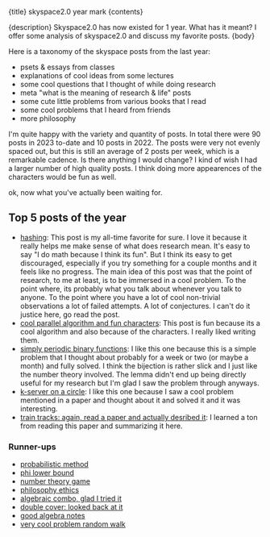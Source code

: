 {title}
skyspace2.0 year mark
{contents}

{description}
Skyspace2.0 has now existed for 1 year.
What has it meant?
I offer some analysis of skyspace2.0 and discuss my favorite
posts.
{body}

Here is a taxonomy of the skyspace posts from the last year:

- psets & essays from classes
- explanations of cool ideas from some lectures
- some cool questions that I thought of while doing research
- meta "what is the meaning of research & life" posts
- some cute little problems from various books that I read
- some cool problems that I heard from friends
- more philosophy

I'm quite happy with the variety and quantity of posts. 
In total there were 90 posts in 2023 to-date and 10 posts in
2022. The posts were very not evenly spaced out, but this
      is still an average of 2 posts per week, which is a
      remarkable cadence. 
Is there anything I would change?
I kind of wish I had a larger number of high quality posts. 
I think doing more appearences of the characters would be fun as
well.

ok, now what you've actually been waiting for. 

## Top 5 posts of the year

- [hashing](https://awestover.github.io/skyspace/posts/thoughts/06-24-23.html): This post is my all-time favorite for sure. I love it because it really helps me make sense of what does research mean. It's easy to say "I do math because I think its fun". But I think its easy to get discouraged, especially if you try something for a couple months and it feels like no progress. The main idea of this post was that the point of research, to me at least, is to be immersed in a cool problem. To the point where, its probably what you talk about whenever you talk to anyone. To the point where you have a lot of cool non-trivial observations a lot of failed attempts. A lot of conjectures. I can't do it justice here, go read the post. 
- [cool parallel algorithm and fun characters](https://awestover.github.io/skyspace/posts/cool-algorithms/01-15-23.html): This post is fun because its a cool algorithm and also because of the characters. I really liked writing them. 
- [simply periodic binary functions](https://awestover.github.io/skyspace/posts/number-theory/05-29-23.html): I like this one because this is a simple problem that I thought about probably for a week or two (or maybe a month) and fully solved. I think the bijection is rather slick and I just like the number theory involved. The lemma didn't end up being directly useful for my research but I'm glad I saw the problem through anyways. 
- [k-server on a circle](https://awestover.github.io/skyspace/posts/cool-algorithms/07-26-23.html): I like this one because I saw a cool problem mentioned in a paper and thought about it and solved it and it was interesting. 
- [train tracks: again, read a paper and actually desribed it](https://awestover.github.io/skyspace/posts/randomized-algorithms/08-04-23.html): I learned a ton from reading this paper and summarizing it here. 

### Runner-ups

- [probabilistic method](https://awestover.github.io/skyspace/posts/combinatorics/probabilistic_method.html)
- [phi lower bound](https://awestover.github.io/skyspace/posts/thoughts/12-21-22.html)
- [number theory game](https://awestover.github.io/skyspace/posts/number-theory/07-13-23.html)
- [philosophy ethics](https://awestover.github.io/skyspace/posts/thoughts/10-27-23.html)
- [algebraic combo, glad I tried it](https://awestover.github.io/skyspace/posts/combinatorics/03-12-23.html)
- [double cover: looked back at it](https://awestover.github.io/skyspace/posts/cool-algorithms/01-19-23.html)
- [good algebra notes](https://awestover.github.io/skyspace/posts/algebra/02-28-23.html)
- [very cool problem random walk](https://awestover.github.io/skyspace/posts/combinatorics/09-26-23.html)


